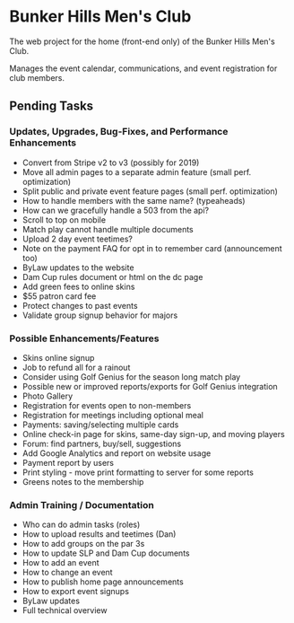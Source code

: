 # Bunker Hills Men's Club

The web project for the home (front-end only) of the Bunker Hills Men's Club.

Manages the event calendar, communications, and event registration for club members.

## Pending Tasks
    
### Updates, Upgrades, Bug-Fixes, and Performance Enhancements
* Convert from Stripe v2 to v3 (possibly for 2019)
* Move all admin pages to a separate admin feature (small perf. optimization)
* Split public and private event feature pages (small perf. optimization)
* How to handle members with the same name? (typeaheads)
* How can we gracefully handle a 503 from the api?
* Scroll to top on mobile
* Match play cannot handle multiple documents
* Upload 2 day event teetimes?
* Note on the payment FAQ for opt in to remember card (announcement too)
* ByLaw updates to the website
* Dam Cup rules document or html on the dc page
* Add green fees to online skins
* $55 patron card fee
* Protect changes to past events
* Validate group signup behavior for majors

### Possible Enhancements/Features
* Skins online signup
* Job to refund all for a rainout
* Consider using Golf Genius for the season long match play
* Possible new or improved reports/exports for Golf Genius integration
* Photo Gallery
* Registration for events open to non-members
* Registration for meetings including optional meal
* Payments: saving/selecting multiple cards
* Online check-in page for skins, same-day sign-up, and moving players
* Forum: find partners, buy/sell, suggestions
* Add Google Analytics and report on website usage
* Payment report by users
* Print styling - move print formatting to server for some reports
* Greens notes to the membership

### Admin Training / Documentation
* Who can do admin tasks (roles)
* How to upload results and teetimes (Dan)
* How to add groups on the par 3s
* How to update SLP and Dam Cup documents
* How to add an event
* How to change an event
* How to publish home page announcements
* How to export event signups
* ByLaw updates
* Full technical overview

